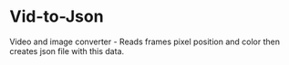 # Vid-to-Json
Video and image converter - Reads frames pixel position and color then creates json file with this data. 
